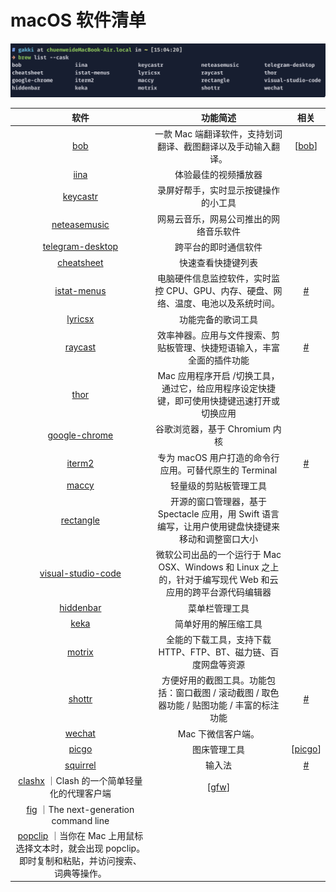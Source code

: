 # macOS 软件清单

![](https://raw.githubusercontent.com/chuenwei0129/my-picgo-repo/master/mac/casks.png)

|                                                                 软件                                                                  |                                                  功能简述                                                  |                       相关                       |
| :-----------------------------------------------------------------------------------------------------------------------------------: | :--------------------------------------------------------------------------------------------------------: | :----------------------------------------------: |
|                                                [bob](https://github.com/ripperhe/Bob)                                                 |                       一款 Mac 端翻译软件，支持划词翻译、截图翻译以及手动输入翻译。                        |                     [[bob]]                      |
|                                                 [iina](https://github.com/iina/iina)                                                  |                                            体验最佳的视频播放器                                            |
|                                           [keycastr](https://github.com/keycastr/keycastr)                                            |                                    录屏好帮手，实时显示按键操作的小工具                                    |
|                                           [neteasemusic](https://music.163.com/#/download)                                            |                                   网易云音乐，网易公司推出的网络音乐软件                                   |
|                                          [telegram-desktop](https://telegram.org/?setln=en)                                           |                                            跨平台的即时通信软件                                            |
|                                        [cheatsheet](https://www.mediaatelier.com/CheatSheet/)                                         |                                             快速查看快捷键列表                                             |
|                                           [istat-menus](https://bjango.com/mac/istatmenus/)                                           |            电脑硬件信息监控软件，实时监控 CPU、GPU、内存、硬盘、网络、温度、电池以及系统时间。             |   [#](https://www.jianshu.com/p/1345a10331cb)    |
|                                             [lyricsx](https://github.com/ddddxxx/LyricsX)                                             |                                             功能完备的歌词工具                                             |
|                                                  [raycast](https://www.raycast.com/)                                                  |                   效率神器。应用与文件搜索、剪贴板管理、快捷短语输入，丰富全面的插件功能                   | [#](https://www.youtube.com/watch?v=KL0unqxkcDA) |
|                                                [thor](https://github.com/gbammc/Thor)                                                 |         Mac 应用程序开启 /切换工具，通过它，给应用程序设定快捷键，即可使用快捷键迅速打开或切换应用         |
|                                       [google-chrome](https://www.google.cn/intl/zh-CN/chrome/)                                       |                                       谷歌浏览器，基于 Chromium 内核                                       |
|                                                     [iterm2](https://iterm2.com/)                                                     |                           专为 macOS 用户打造的命令行应用。可替代原生的 Terminal                           | [#](https://juejin.cn/post/6917659162025394183)  |
|                                               [maccy](https://github.com/p0deje/Maccy)                                                |                                           轻量级的剪贴板管理工具                                           |
|                                          [rectangle](https://github.com/rxhanson/Rectangle)                                           |     开源的窗口管理器，基于 Spectacle 应用，用 Swift 语言编写，让用户使用键盘快捷键来移动和调整窗口大小     |
|                                         [visual-studio-code](https://code.visualstudio.com/)                                          | 微软公司出品的一个运行于 Mac OSX、Windows 和 Linux 之上的，针对于编写现代 Web 和云应用的跨平台源代码编辑器 |
|                                           [hiddenbar](https://github.com/dwarvesf/hidden/)                                            |                                               菜单栏管理工具                                               |
|                                                 [keka](https://github.com/aonez/Keka)                                                 |                                            简单好用的解压缩工具                                            |
|                                             [motrix](https://github.com/agalwood/Motrix)                                              |                       全能的下载工具，支持下载 HTTP、FTP、BT、磁力链、百度网盘等资源                       |
|                                                     [shottr](https://shottr.cc/)                                                      |         方便好用的截图工具。功能包括：窗口截图 / 滚动截图 / 取色器功能 / 贴图功能 / 丰富的标注功能         |        [#](https://sspai.com/post/71485)         |
|                                            [wechat](https://mac.weixin.qq.com/?lang=zh_CN)                                            |                                             Mac 下微信客户端。                                             |
|                                             [picgo](https://github.com/Molunerfinn/PicGo)                                             |                                                图床管理工具                                                |                    [[picgo]]                     |
|                                               [squirrel](https://github.com/ssnhd/rime)                                               |                                                   输入法                                                   |     [#](https://ssnhd.com/2022/01/06/rime/)      |
|                         [clashx](https://github.com/yichengchen/clashX) ｜Clash 的一个简单轻量化的代理客户端                          |                                                  [[gfw]]                                                   |
|                                       [fig](https://fig.io) ｜The next-generation command line                                        |                                                                                                            |
| [popclip](https://pilotmoon.com/popclip/) ｜当你在 Mac 上用鼠标选择文本时，就会出现 popclip。即时复制和粘贴，并访问搜索、词典等操作。 |                                                                                                            |

[//begin]: # "Autogenerated link references for markdown compatibility"
[bob]: bob.md "我是如何使用 Bob 的"
[picgo]: ../../notes/picgo.md "PicGo 图床设置"
[gfw]: ../../notes/gfw.md "越过长城，走向世界"
[//end]: # "Autogenerated link references"
